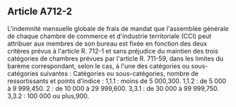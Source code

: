 Article A712-2
----
L'indemnité mensuelle globale de frais de mandat que l'assemblée générale de
chaque chambre de commerce et d'industrie territoriale (CCI) peut attribuer aux
membres de son bureau est fixée en fonction des deux critères prévus à l'article
R. 712-1 et sans préjudice du maintien des trois catégories de chambres prévues
par l'article R. 711-59, dans les limites du barème correspondant, selon le cas,
à l'une des catégories ou sous-catégories suivantes : Catégories ou
sous-catégories, nombre de ressortissants et points d'indice : 1,1.1 : moins de
5 000,300. 1,1.2 : de 5 000 à 9 999,450. 2 : de 10 000 à 29 999,600. 3,3.1 : de
30 000 à 99 999,750. 3,3.2 : 100 000 ou plus,900.
